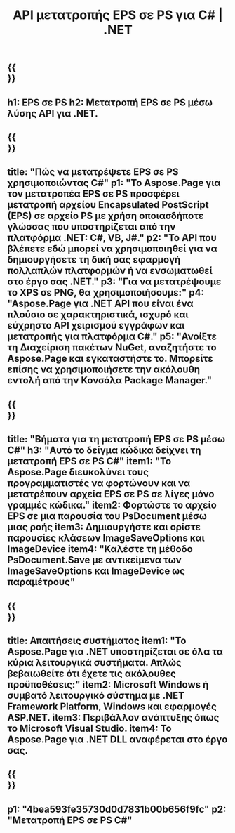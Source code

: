﻿---
translation: true
template: /_templates/_conversion-child-net.md
title: API μετατροπής EPS σε PS για C# |  .NET
url: /net/conversion/eps-to-ps/
description: Δείγμα κώδικα για μετατροπή EPS σε PS C#. Χρησιμοποιήστε παράδειγμα κώδικα API για ομαδική μετατροπή αρχείων EPS σε PS εντός VB.NET, Asp.NET ή οποιασδήποτε εφαρμογής που βασίζεται στο .NET.
informat: EPS
outformat: PS
otherformats: XPS PS
---

{{<section banner>}}
---
h1: EPS σε PS
h2: Μετατροπή EPS σε PS μέσω λύσης API για .NET.
---

{{<section overview>}}
---
title: "Πώς να μετατρέψετε EPS σε PS χρησιμοποιώντας C#"
p1: "Το Aspose.Page για τον μετατροπέα EPS σε PS προσφέρει μετατροπή αρχείου Encapsulated PostScript (EPS) σε αρχείο PS με χρήση οποιασδήποτε γλώσσας που υποστηρίζεται από την πλατφόρμα .NET: C#, VB, J#."
p2: "Το API που βλέπετε εδώ μπορεί να χρησιμοποιηθεί για να δημιουργήσετε τη δική σας εφαρμογή πολλαπλών πλατφορμών ή να ενσωματωθεί στο έργο σας .NET."
p3: "Για να μετατρέψουμε το XPS σε PNG, θα χρησιμοποιήσουμε:"
p4: "Aspose.Page για .NET API που είναι ένα πλούσιο σε χαρακτηριστικά, ισχυρό και εύχρηστο API χειρισμού εγγράφων και μετατροπής για πλατφόρμα C#."
p5: "Ανοίξτε τη Διαχείριση πακέτων NuGet, αναζητήστε το Aspose.Page και εγκαταστήστε το. Μπορείτε επίσης να χρησιμοποιήσετε την ακόλουθη εντολή από την Κονσόλα Package Manager."
---

{{<section feature1>}}
---
title: "Βήματα για τη μετατροπή EPS σε PS μέσω C#"
h3: "Αυτό το δείγμα κώδικα δείχνει τη μετατροπή EPS σε PS C#"
item1: "Το Aspose.Page διευκολύνει τους προγραμματιστές να φορτώνουν και να μετατρέπουν αρχεία EPS σε PS σε λίγες μόνο γραμμές κώδικα."
item2: Φορτώστε το αρχείο EPS σε μια παρουσία του PsDocument μέσω μιας ροής
item3: Δημιουργήστε και ορίστε παρουσίες κλάσεων ImageSaveOptions και ImageDevice
item4: "Καλέστε τη μέθοδο PsDocument.Save με αντικείμενα των ImageSaveOptions και ImageDevice ως παραμέτρους"
---

{{<section feature2>}}
---
title: Απαιτήσεις συστήματος
item1: "Το Aspose.Page για .NET υποστηρίζεται σε όλα τα κύρια λειτουργικά συστήματα. Απλώς βεβαιωθείτε ότι έχετε τις ακόλουθες προϋποθέσεις:"
item2: Microsoft Windows ή συμβατό λειτουργικό σύστημα με .NET Framework Platform, Windows και εφαρμογές ASP.NET.
item3: Περιβάλλον ανάπτυξης όπως το Microsoft Visual Studio.
item4: Το Aspose.Page για .NET DLL αναφέρεται στο έργο σας.
---

{{<section gist>}}
---
p1: "4bea593fe35730d0d7831b00b656f9fc"
p2: "Μετατροπή EPS σε PS C#"
---

